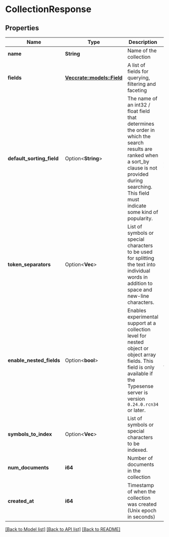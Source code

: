 # CollectionResponse

## Properties

Name | Type | Description | Notes
------------ | ------------- | ------------- | -------------
**name** | **String** | Name of the collection | 
**fields** | [**Vec<crate::models::Field>**](Field.md) | A list of fields for querying, filtering and faceting | 
**default_sorting_field** | Option<**String**> | The name of an int32 / float field that determines the order in which the search results are ranked when a sort_by clause is not provided during searching. This field must indicate some kind of popularity. | [optional][default to ]
**token_separators** | Option<**Vec<String>**> | List of symbols or special characters to be used for  splitting the text into individual words in addition to space and new-line characters.  | [optional][default to []]
**enable_nested_fields** | Option<**bool**> | Enables experimental support at a collection level for nested object or object array fields. This field is only available if the Typesense server is version `0.24.0.rcn34` or later. | [optional][default to false]
**symbols_to_index** | Option<**Vec<String>**> | List of symbols or special characters to be indexed.  | [optional][default to []]
**num_documents** | **i64** | Number of documents in the collection | [readonly]
**created_at** | **i64** | Timestamp of when the collection was created (Unix epoch in seconds) | [readonly]

[[Back to Model list]](../README.md#documentation-for-models) [[Back to API list]](../README.md#documentation-for-api-endpoints) [[Back to README]](../README.md)



